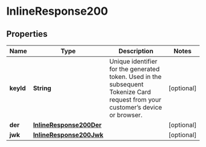 
# InlineResponse200

## Properties
Name | Type | Description | Notes
------------ | ------------- | ------------- | -------------
**keyId** | **String** | Unique identifier for the generated token. Used in the subsequent Tokenize Card request from your customer’s device or browser. |  [optional]
**der** | [**InlineResponse200Der**](InlineResponse200Der.md) |  |  [optional]
**jwk** | [**InlineResponse200Jwk**](InlineResponse200Jwk.md) |  |  [optional]



